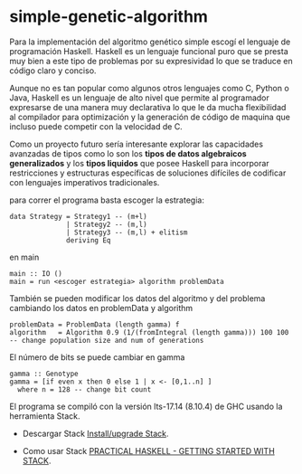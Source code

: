 # simple-genetic-algorithm

Para la implementación del algoritmo genético simple escogí el lenguaje de programación Haskell. Haskell es un lenguaje funcional puro que se presta muy bien a este tipo de problemas por su expresividad lo que se traduce en código claro y conciso.

Aunque no es tan popular como algunos otros lenguajes como C, Python o Java, Haskell es un lenguaje de alto nivel que permite al programador expresarse de una manera muy declarativa lo que le da mucha flexibilidad al compilador para optimización y la generación de código de maquina que incluso puede competir con la velocidad de C.

Como un proyecto futuro sería interesante explorar las capacidades avanzadas de tipos como lo son los **tipos de datos algebraicos generalizados** y los **tipos liquidos** que posee Haskell para incorporar restricciones y estructuras específicas de soluciones difíciles de codificar con lenguajes imperativos tradicionales.

para correr el programa basta escoger la estrategia:

```
data Strategy = Strategy1 -- (m+l)
              | Strategy2 -- (m,l)
              | Strategy3 -- (m,l) + elitism
              deriving Eq
```

en main

```
main :: IO ()
main = run <escoger estrategia> algorithm problemData
```

También se pueden modificar los datos del algoritmo y del problema
cambiando los datos en problemData y algorithm

```
problemData = ProblemData (length gamma) f
algorithm   = Algorithm 0.9 (1/(fromIntegral (length gamma))) 100 100 -- change population size and num of generations
```

El número de bits se puede cambiar en gamma

```
gamma :: Genotype
gamma = [if even x then 0 else 1 | x <- [0,1..n] ]
  where n = 128 -- change bit count
```

El programa se compiló con la versión lts-17.14 (8.10.4) de GHC usando la herramienta Stack.

* Descargar Stack [Install/upgrade Stack](https://docs.haskellstack.org/en/stable/install_and_upgrade/).

* Como usar Stack [PRACTICAL HASKELL - GETTING STARTED WITH STACK](https://seanhess.github.io/2015/08/04/practical-haskell-getting-started.html).
